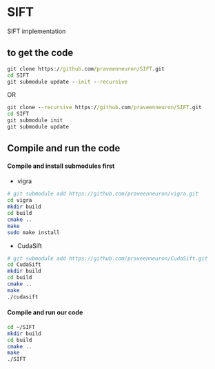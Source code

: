 # SIFT
SIFT implementation


## to get the code

```bat
git clone https://github.com/praveenneuron/SIFT.git
cd SIFT
git submodule update --init --recursive
```
OR

```bat
git clone --recursive https://github.com/praveenneuron/SIFT.git
cd SIFT
git submodule init
git submodule update
```

## Compile and run the code

#### Compile and install submodules first

+ vigra

```bash
# git submodule add https://github.com/praveenneuron/vigra.git
cd vigra
mkdir build
cd build
cmake ..
make
sudo make install
```


+ CudaSift

```bash
# git submodule add https://github.com/praveenneuron/CudaSift.git
cd CudaSift
mkdir build
cd build
cmake ..
make
./cudasift
```

#### Compile and run our code

```bash
cd ~/SIFT
mkdir build
cd build
cmake ..
make
./SIFT
```
